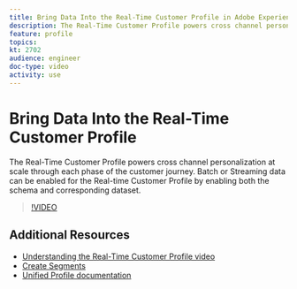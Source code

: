 ```yaml
---
title: Bring Data Into the Real-Time Customer Profile in Adobe Experience Platform
description: The Real-Time Customer Profile powers cross channel personalization at scale through each phase of the customer journey. Batch or Streaming data can be enabled for the Real-time Customer Profile by enabling both the schema and corresponding dataset.
feature: profile
topics:
kt: 2702
audience: engineer
doc-type: video
activity: use
---
```


# Bring Data Into the Real-Time Customer Profile

The Real-Time Customer Profile powers cross channel personalization at scale through each phase of the customer journey. Batch or Streaming data can be enabled for the Real-time Customer Profile by enabling both the schema and corresponding dataset.

>[!VIDEO](https://video.tv.adobe.com/v/27301?quality=12&enable10seconds=on&speedcontrol=on)

## Additional Resources

* [Understanding the Real-Time Customer Profile video](bring-data-into-the-real-time-customer-profile.md)
* [Create Segments](../segments/create-segments.md)
* [Unified Profile documentation](https://www.adobe.com/go/profile-overview-en)